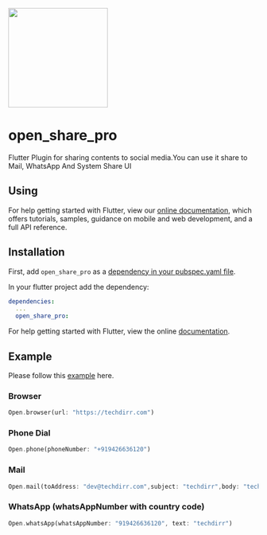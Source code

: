 [<img src="https://techdirr.com/techdirr.png" width="200" />](https://techdirr.com)

# open_share_pro

Flutter Plugin for sharing contents to social media.You can use it share to Mail, WhatsApp And System Share UI

## Using

For help getting started with Flutter, view our
[online documentation](https://pub.dev/documentation/open_share_pro/latest), which offers tutorials,
samples, guidance on mobile and web development, and a full API reference.

## Installation

First, add `open_share_pro` as a [dependency in your pubspec.yaml file](https://flutter.dev/docs/development/platform-integration/platform-channels).

In your flutter project add the dependency:

```yml
dependencies:
  ...
  open_share_pro:
```

For help getting started with Flutter, view the online
[documentation](https://flutter.io/).

## Example

Please follow this [example](https://github.com/techdirrdev/open_share_pro/tree/master/example) here.


### Browser

```dart
Open.browser(url: "https://techdirr.com")
```

### Phone Dial

```dart
Open.phone(phoneNumber: "+919426636120")
```

### Mail

```dart
Open.mail(toAddress: "dev@techdirr.com",subject: "techdirr",body: "techdirr dev")
```

### WhatsApp (whatsAppNumber with country code)

```dart
Open.whatsApp(whatsAppNumber: "919426636120", text: "techdirr")
```

